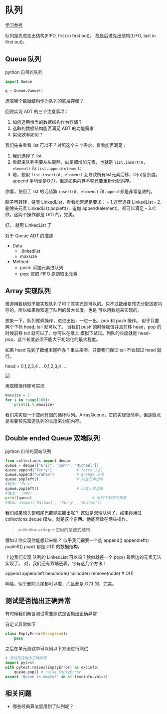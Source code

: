 # 队列

[学习参考](https://pegasuswang.github.io/python_data_structures_and_algorithms/04_%E9%98%9F%E5%88%97/queue/)

队列是先进先出结构(FIFO, first in first out)， 栈是后进先出结构(LIFO, last in first out)。

## Queue 队列

python 自带的队列
```python
import Queue

q = Queue.Queue()
```

选取哪个数据结构作为队列的底层存储？ 

回顾实现 ADT 的三个注意事项：

1. 如何选用恰当的数据结构作为存储？
2. 选取的数据结构能否满足 ADT 的功能需求
3. 实现效率如何？

我们先来看看 list 可以不？对照这个三个需求，看看能否满足：

1. 我们选择了 list
2. 看起来队列需要从头删除，向尾部增加元素，也就是 ```list.insert(0, element)``` 和 ```list.append(element)```
3. 嗯，貌似 ```list.insert(0, element)``` 会导致所有list元素后移，O(n)复杂度。append 平均倒是O(1)，但是如果内存不够还要重新分配内存。

你看，使用了 list 的话频繁 ```insert(0, element)``` 和 ```append``` 都是非常低效的。

脑子再转转，链表 LinkedList，看看能否满足要求： - 1.这里选择 LinkedList - 2.删除头元素 LinkedList.popleft()，追加 append(element)。都可以满足 - 3.哇欧，这两个操作都是 O(1) 的，完美。

好， 就用 LinkedList 了

对于 Queue ADT 的描述

* Data
  * _linkedlist
  * maxsize
* Method
  * push: 添加元素进队列
  * pop: 按照 FIFO 原则取出元素

## Array 实现队列

难道用数组就不能实现队列了吗？其实还是可以的。只不过数组是预先分配固定内存的，所以如果你知道了队列的最大长度，也是 可以用数组来实现的。

想象一下，队列就俩操作，进进出出，一进一出，pop 和 push 操作。 似乎只要两个下标 head, tail 就可以了。 当我们 push 的时候赋值并且前移 head，pop 的时候前移 tail 就可以了。你可以在纸上 模拟下试试。列队的长度就是 head-pop，这个长度必须不能大于初始化的最大程度。

如果 head 先到了数组末尾咋办？重头来呗，只要我们保证 tail 不会超过 head 就行。

head = 0,1,2,3,4 ... 0,1,2,3,4 ...

![](https://pegasuswang.github.io/python_data_structures_and_algorithms/04_%E9%98%9F%E5%88%97/array_queue.png)

用取模操作即可实现
```python
maxsize = 5
for i in range(100):
    print(i % maxsize)
```

我们来实现一个空间有限的循环队列。ArrayQueue，它的实现很简单，但是缺点是需要预先知道队列的长度来分配内存。

## Double ended Queue 双端队列

python 自带的双端队列
```python
from collections import deque
queue = deque(["Eric", "John", "Michael"])
queue.append("Terry")           # Terry 入队
queue.append("Graham")          # Graham 入队
queue.popleft()                 # 队首元素出队
#输出: 'Eric'
queue.popleft()                 # 队首元素出队
#输出: 'John'
print(queue)                           # 队列中剩下的元素
#输出: deque(['Michael', 'Terry', 'Graham'])
```

我们如果想头部和尾巴都能进能出呢？ 这就是双端队列了，如果你用过 collections.deque 模块，就是这个东西。他能高效在两头操作。

> collections.deque 使用的是链式结构

假如让你实现你能想起来嘛？ 似乎我们需要一个能 append() appendleft() popleft() pop() 都是 O(1) 的数据结构。

上边我们实现 队列的 LinkedList 可以吗？貌似就差一个 pop() 最后边的元素无法实现了。 对，我们还有双端链表。它有这几个方法：

append
appendleft
headnode()
tailnode()
remove(node) # O(1)

啊哈，似乎删除头尾都可以啦，而且都是 O(1) 的，完美。

## 测试是否抛出正确异常

有时候我们断言测试需要测试是否抛出正确异常

自定义异常如下
```python
class EmptyError(Exception):
    pass
```

之后在单元测试中可以用以下方法进行测试

```python
# 测试是否抛出正确异常
import pytest
with pytest.raises(EmptyError) as excinfo:
    queue.pop() # raise EmptyError
assert 'Queue is empty!' in str(excinfo.value)
```

## 相关问题

* 哪些经典算法里用到了队列呢？